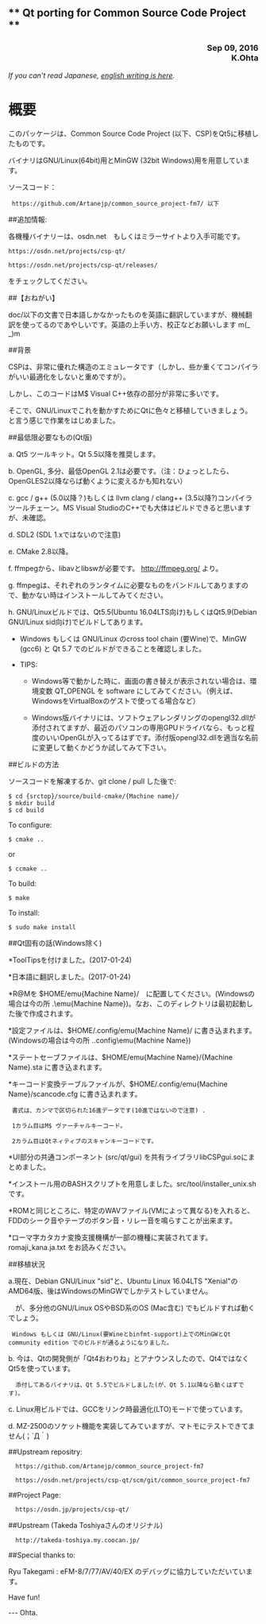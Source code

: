 <H2>** Qt porting for Common Source Code Project **</H2>
<div align="right">
<H3>Sep 09, 2016<BR>
K.Ohta <whatisthis.sowhat _at_ gmail.com></H3>
</div>

*If you can't read Japanese, [english writing is here](/README.en.md/).*

概要
======

   このパッケージは、Common Source Code Project (以下、CSP)をQt5に移植したものです。
   
   バイナリはGNU/Linux(64bit)用とMinGW (32bit Windows)用を用意しています。
   
   ソースコード：
   
     https://github.com/Artanejp/common_source_project-fm7/ 以下

##追加情報:

   
各機種バイナリーは、osdn.net　もしくはミラーサイトより入手可能です。
    
    https://osdn.net/projects/csp-qt/  
   
    https://osdn.net/projects/csp-qt/releases/

をチェックしてください。

##【おねがい】


doc/以下の文書で日本語しかなかったものを英語に翻訳していますが、機械翻訳を使ってるのであやしいです。英語の上手い方、校正などお願いします m(_ _)m

##背景

   CSPは、非常に優れた構造のエミュレータです（しかし、些か重くてコンパイラがいい最適化をしないと重めですが）。
   
   しかし、このコードはM$ Visual C++依存の部分が非常に多いです。

   そこで、GNU/Linuxでこれを動かすためにQtに色々と移植していきましょう。と言う感じで作業をはじめました。

##最低限必要なもの(Qt版)

   a. Qt5 ツールキット。Qt 5.5以降を推奨します。
   
   b. OpenGL, 多分、最低OpenGL 2.1は必要です。（注：ひょっとしたら、OpenGLES2以降ならば動くように変えるかも知れない）
   
   c. gcc / g++ (5.0以降？)もしくは llvm clang / clang++ (3.5以降?)コンパイラツールチェーン。MS Visual StudioのC++でも大体はビルドできると思いますが、未確認。
      
   d. SDL2 (SDL 1.xではないので注意)
   
   e. CMake 2.8以降。
   
   f. ffmpegから、libavとlibswが必要です。 http://ffmpeg.org/ より。
   
   g. ffmpegは、それぞれのランタイムに必要なものをバンドルしてありますので、動かない時はインストールしてみてください。
      
   h. GNU/Linuxビルドでは、Qt5.5(Ubuntu 16.04LTS向け)もしくはQt5.9(Debian GNU/Linux sid向け)でビルドしてあります。
   
   * Windows もしくは GNU/Linux のcross tool chain (要Wine)で、MinGW (gcc6) と Qt 5.7 でのビルドができることを確認しました。
     
   * TIPS:
   
     * Windows等で動かした時に、画面の書き替えが表示されない場合は、環境変数 QT_OPENGL を software にしてみてください。（例えば、WindowsをVirtualBoxのゲストで使ってる場合など）
       
     * Windows版バイナリには、ソフトウェアレンダリングのopengl32.dllが添付されてますが、最近のパソコンの専用GPUドライバなら、もっと程度のいいOpenGLが入ってるはずです。添付版opengl32.dllを適当な名前に変更して動くかどうか試してみて下さい。
     
##ビルドの方法

ソースコードを解凍するか、git clone / pull した後で:
   
    $ cd {srctop}/source/build-cmake/{Machine name}/
    $ mkdir build
    $ cd build

To configure:
   
    $ cmake ..
   
or
   
    $ ccmake ..

To build:
   
    $ make

To install:
   
    $ sudo make install

##Qt固有の話(Windows除く)

   *ToolTipsを付けました。(2017-01-24)
      
   *日本語に翻訳しました。(2017-01-24)
   
   *R@Mを $HOME/emu{Machine Name}/　に配置してください。(Windowsの場合は今の所 .\emu{Machine Name}\)。なお、このディレクトリは最初起動した後で作成されます。
   
   *設定ファイルは、$HOME/.config/emu{Machine Name}/ に書き込まれます。(Windowsの場合は今の所 .\.config\emu{Machine Name}\)
   
   *ステートセーブファイルは、$HOME/emu{Machine Name}/{Machine Name}.sta に書き込まれます。
   
   *キーコード変換テーブルファイルが、$HOME/.config/emu{Machine Name}/scancode.cfg に書き込まれます。
   
     書式は、カンマで区切られた16進データです(10進ではないので注意) .
     
     1カラム目はM$ ヴァーチャルキーコード。
     
     2カラム目はQtネィティブのスキャンキーコードです。
     
   *UI部分の共通コンポーネント (src/qt/gui) を共有ライブラリlibCSPgui.soにまとめました。
   
   *インストール用のBASHスクリプトを用意しました。src/tool/installer_unix.shです。
   
   *ROMと同じところに、特定のWAVファイル(VMによって異なる)を入れると、FDDのシーク音やテープのボタン音・リレー音を鳴らすことが出来ます。
   
   *ローマ字カタカナ変換支援機構が一部の機種に実装されてます。romaji_kana.ja.txt をお読みください。
    
##移植状況
   
   a.現在、Debian GNU/Linux "sid"と、Ubuntu Linux 16.04LTS "Xenial"の AMD64版、後はWindowsのMinGWでしかテストしていません。
   
   　が、多分他のGNU/Linux OSやBSD系のOS (Mac含む) でもビルドすれば動くでしょう。
   
     Windows もしくは GNU/Linux(要Wineとbinfmt-support)上でのMinGWとQt community edition でのビルドが通るようになりました。
      
   b. 今は、Qtの開発側が「Qt4おわりね」とアナウンスしたので、Qt4ではなくQt5を使っています。
   
      添付してあるバイナリは、Qt 5.5でビルドしました(が、Qt 5.1以降なら動くはずです)。

   c. Linux用ビルドでは、GCCをリンク時最適化(LTO)モードで使っています。
   
   d. MZ-2500のソケット機能を実装してみていますが、マトモにテストできてません(；´Д｀)
   
##Upstream repositry:

      https://github.com/Artanejp/common_source_project-fm7
      
      https://osdn.net/projects/csp-qt/scm/git/common_source_project-fm7

##Project Page:

      https://osdn.jp/projects/csp-qt/

##Upstream (Takeda Toshiyaさんのオリジナル)

      http://takeda-toshiya.my.coocan.jp/


##Special thanks to:

  Ryu Takegami : eFM-8/7/77/AV/40/EX のデバッグに協力していただいています。

Have fun!

--- Ohta.
 
   
